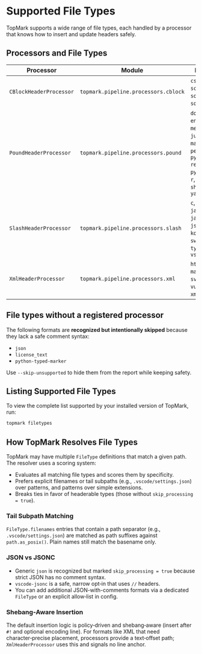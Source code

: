 <!--
topmark:header:start

  project      : TopMark
  file         : filetypes.md
  file_relpath : docs/usage/filetypes.md
  license      : MIT
  copyright    : (c) 2025 Olivier Biot

topmark:header:end
-->

# Supported File Types

TopMark supports a wide range of file types, each handled by a processor that knows how to insert
and update headers safely.

## Processors and File Types

| Processor               | Module                               | File Types                                                                                                                                                |
| ----------------------- | ------------------------------------ | --------------------------------------------------------------------------------------------------------------------------------------------------------- |
| `CBlockHeaderProcessor` | `topmark.pipeline.processors.cblock` | `css`, `less`, `scss`, `solidity`, `sql`, `stylus`                                                                                                        |
| `PoundHeaderProcessor`  | `topmark.pipeline.processors.pound`  | `dockerfile`, `env`, `git-meta`, `ini`, `julia`, `makefile`, `perl`, `python`, `python-requirements`, `python-stub`, `r`, `ruby`, `shell`, `toml`, `yaml` |
| `SlashHeaderProcessor`  | `topmark.pipeline.processors.slash`  | `c`, `cpp`, `cs`, `go`, `java`, `javascript`, `jsonc`, `kotlin`, `rust`, `swift`, `typescript`, `vscode-jsonc`                                            |
| `XmlHeaderProcessor`    | `topmark.pipeline.processors.xml`    | `html`, `markdown`, `svelte`, `svg`, `vue`, `xhtml`, `xml`, `xsl`, `xslt`                                                                                 |

## File types without a registered processor

The following formats are **recognized but intentionally skipped** because they lack a
safe comment syntax:

- `json`
- `license_text`
- `python-typed-marker`

Use `--skip-unsupported` to hide them from the report while keeping safety.

## Listing Supported File Types

To view the complete list supported by your installed version of TopMark, run:

```sh
topmark filetypes
```

## How TopMark Resolves File Types

TopMark may have multiple `FileType` definitions that match a given path. The resolver uses a
scoring system:

- Evaluates all matching file types and scores them by specificity.
- Prefers explicit filenames or tail subpaths (e.g., `.vscode/settings.json`) over patterns, and
  patterns over simple extensions.
- Breaks ties in favor of headerable types (those without `skip_processing = true`).

### Tail Subpath Matching

`FileType.filenames` entries that contain a path separator (e.g., `.vscode/settings.json`) are
matched as path suffixes against `path.as_posix()`. Plain names still match the basename only.

### JSON vs JSONC

- Generic `json` is recognized but marked `skip_processing = true` because strict JSON has no
  comment syntax.
- `vscode-jsonc` is a safe, narrow opt‑in that uses `//` headers.
- You can add additional JSON-with-comments formats via a dedicated `FileType` or an explicit
  allow‑list in config.

### Shebang‑Aware Insertion

The default insertion logic is policy‑driven and shebang‑aware (insert after `#!` and optional
encoding line). For formats like XML that need character‑precise placement, processors provide a
text‑offset path; `XmlHeaderProcessor` uses this and signals no line anchor.
